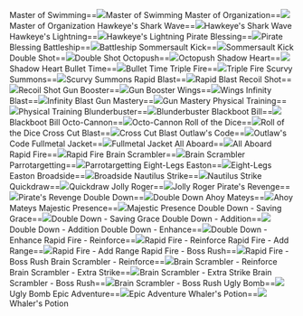 Master of Swimming==<img src="upload/mxd/Corsair/Skill_Master_of_Swimming.png"/>Master of Swimming
Master of Organization==<img src="upload/mxd/Corsair/Skill_Master_of_Organization.png"/>Master of Organization
Hawkeye's Shark Wave==<img src="upload/mxd/Corsair/Skill_Hawkeye's_Shark_Wave.png"/>Hawkeye's Shark Wave
Hawkeye's Lightning==<img src="upload/mxd/Corsair/Skill_Hawkeye's_Lightning.png"/>Hawkeye's Lightning
Pirate Blessing==<img src="upload/mxd/Corsair/Skill_Pirate_Blessing.png"/>Pirate Blessing
Battleship==<img src="upload/mxd/Corsair/Skill_Battleship.png"/>Battleship
Sommersault Kick==<img src="upload/mxd/Corsair/Skill_Sommersault_Kick.png"/>Sommersault Kick
Double Shot==<img src="upload/mxd/Corsair/Skill_Double_Shot_(Pirate).png"/>Double Shot
Octopush==<img src="upload/mxd/Corsair/Skill_Octopush.png"/>Octopush
Shadow Heart==<img src="upload/mxd/Corsair/Skill_Shadow_Heart.png"/>Shadow Heart
Bullet Time==<img src="upload/mxd/Corsair/Skill_Bullet_Time.png"/>Bullet Time
Triple Fire==<img src="upload/mxd/Corsair/Skill_Triple_Fire.png"/>Triple Fire
Scurvy Summons==<img src="upload/mxd/Corsair/Skill_Scurvy_Summons.png"/>Scurvy Summons
Rapid Blast==<img src="upload/mxd/Corsair/Skill_Rapid_Blast.png"/>Rapid Blast
Recoil Shot==<img src="upload/mxd/Corsair/Skill_Recoil_Shot.png"/>Recoil Shot
Gun Booster==<img src="upload/mxd/Corsair/Skill_Gun_Booster.png"/>Gun Booster
Wings==<img src="upload/mxd/Corsair/Skill_Wings.png"/>Wings
Infinity Blast==<img src="upload/mxd/Corsair/Skill_Infinity_Blast.png"/>Infinity Blast
Gun Mastery==<img src="upload/mxd/Corsair/Skill_Gun_Mastery.png"/>Gun Mastery
Physical Training==<img src="upload/mxd/Corsair/Skill_Physical_Training.png"/>Physical Training
Blunderbuster==<img src="upload/mxd/Corsair/Skill_Blunderbuster.png"/>Blunderbuster
Blackboot Bill==<img src="upload/mxd/Corsair/Skill_Blackboot_Bill.png"/>Blackboot Bill
Octo\-Cannon==<img src="upload/mxd/Corsair/Skill_Octo-Cannon.png"/>Octo-Cannon
Roll of the Dice==<img src="upload/mxd/Corsair/Skill_Roll_of_the_Dice.png"/>Roll of the Dice
Cross Cut Blast==<img src="upload/mxd/Corsair/Skill_Cross_Cut_Blast.png"/>Cross Cut Blast
Outlaw's Code==<img src="upload/mxd/Corsair/Skill_Outlaw's_Code.png"/>Outlaw's Code
Fullmetal Jacket==<img src="upload/mxd/Corsair/Skill_Fullmetal_Jacket.png"/>Fullmetal Jacket
All Aboard==<img src="upload/mxd/Corsair/Skill_Scurvy_Summons.png"/>All Aboard
Rapid Fire==<img src="upload/mxd/Corsair/Skill_Rapid_Fire.png"/>Rapid Fire
Brain Scrambler==<img src="upload/mxd/Corsair/Skill_Brain_Scrambler.png"/>Brain Scrambler
Parrotargetting==<img src="upload/mxd/Corsair/Skill_Parrotargetting.png"/>Parrotargetting
Eight\-Legs Easton==<img src="upload/mxd/Corsair/Skill_Eight-Legs_Easton.png"/>Eight-Legs Easton
Broadside==<img src="upload/mxd/Corsair/Skill_Broadside.png"/>Broadside
Nautilus Strike==<img src="upload/mxd/Corsair/Skill_Nautilus_Strike.png"/>Nautilus Strike
Quickdraw==<img src="upload/mxd/Corsair/Skill_Quickdraw.png"/>Quickdraw
Jolly Roger==<img src="upload/mxd/Corsair/Skill_Jolly_Roger.png"/>Jolly Roger
Pirate's Revenge==<img src="upload/mxd/Corsair/Skill_Pirate's_Revenge.png"/>Pirate's Revenge
Double Down==<img src="upload/mxd/Corsair/Skill_Double_Down.png"/>Double Down
Ahoy Mateys==<img src="upload/mxd/Corsair/Skill_Ahoy_Mateys.png"/>Ahoy Mateys
Majestic Presence==<img src="upload/mxd/Corsair/Skill_Majestic_Presence.png"/>Majestic Presence
Double Down \- Saving Grace==<img src="upload/mxd/Corsair/Skill_Double_Down_-_Saving_Grace.png"/>Double Down - Saving Grace
Double Down \- Addition==<img src="upload/mxd/Corsair/Skill_Double_Down_-_Addition.png"/>Double Down - Addition
Double Down \- Enhance==<img src="upload/mxd/Corsair/Skill_Double_Down_-_Enhance.png"/>Double Down - Enhance
Rapid Fire \- Reinforce==<img src="upload/mxd/Corsair/Skill_Rapid_Fire_-_Reinforce.png"/>Rapid Fire - Reinforce
Rapid Fire \- Add Range==<img src="upload/mxd/Corsair/Skill_Rapid_Fire_-_Add_Range.png"/>Rapid Fire - Add Range
Rapid Fire \- Boss Rush==<img src="upload/mxd/Corsair/Skill_Rapid_Fire_-_Boss_Rush.png"/>Rapid Fire - Boss Rush
Brain Scrambler \- Reinforce==<img src="upload/mxd/Corsair/Skill_Brain_Scrambler_-_Reinforce.png"/>Brain Scrambler - Reinforce
Brain Scrambler \- Extra Strike==<img src="upload/mxd/Corsair/Skill_Brain_Scrambler_-_Extra_Strike.png"/>Brain Scrambler - Extra Strike
Brain Scrambler \- Boss Rush==<img src="upload/mxd/Corsair/Skill_Brain_Scrambler_-_Boss_Rush.png"/>Brain Scrambler - Boss Rush
Ugly Bomb==<img src="upload/mxd/Corsair/Skill_Ugly_Bomb.png"/>Ugly Bomb
Epic Adventure==<img src="upload/mxd/Corsair/Skill_Epic_Adventure_(Pirate).png"/>Epic Adventure
Whaler's Potion==<img src="upload/mxd/Corsair/Skill_Whaler's_Potion.png"/>Whaler's Potion
